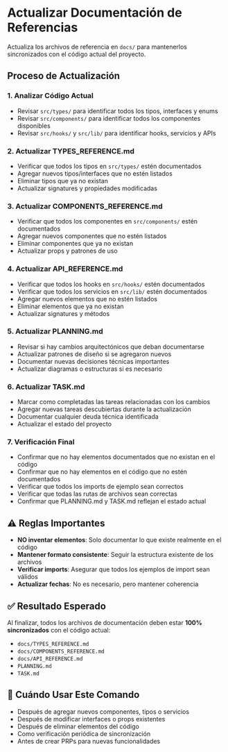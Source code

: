 # Actualizar Documentación de Referencias

Actualiza los archivos de referencia en `docs/` para mantenerlos sincronizados con el código actual del proyecto.

## Proceso de Actualización

### 1. **Analizar Código Actual**
- Revisar `src/types/` para identificar todos los tipos, interfaces y enums
- Revisar `src/components/` para identificar todos los componentes disponibles
- Revisar `src/hooks/` y `src/lib/` para identificar hooks, servicios y APIs

### 2. **Actualizar TYPES_REFERENCE.md**
- Verificar que todos los tipos en `src/types/` estén documentados
- Agregar nuevos tipos/interfaces que no estén listados
- Eliminar tipos que ya no existan
- Actualizar signatures y propiedades modificadas

### 3. **Actualizar COMPONENTS_REFERENCE.md**
- Verificar que todos los componentes en `src/components/` estén documentados
- Agregar nuevos componentes que no estén listados
- Eliminar componentes que ya no existan
- Actualizar props y patrones de uso

### 4. **Actualizar API_REFERENCE.md**
- Verificar que todos los hooks en `src/hooks/` estén documentados
- Verificar que todos los servicios en `src/lib/` estén documentados
- Agregar nuevos elementos que no estén listados
- Eliminar elementos que ya no existan
- Actualizar signatures y métodos

### 5. **Actualizar PLANNING.md**
- Revisar si hay cambios arquitectónicos que deban documentarse
- Actualizar patrones de diseño si se agregaron nuevos
- Documentar nuevas decisiones técnicas importantes
- Actualizar diagramas o estructuras si es necesario

### 6. **Actualizar TASK.md**
- Marcar como completadas las tareas relacionadas con los cambios
- Agregar nuevas tareas descubiertas durante la actualización
- Documentar cualquier deuda técnica identificada
- Actualizar el estado del proyecto

### 7. **Verificación Final**
- Confirmar que no hay elementos documentados que no existan en el código
- Confirmar que no hay elementos en el código que no estén documentados
- Verificar que todos los imports de ejemplo sean correctos
- Verificar que todas las rutas de archivos sean correctas
- Confirmar que PLANNING.md y TASK.md reflejan el estado actual

## ⚠️ Reglas Importantes

- **NO inventar elementos**: Solo documentar lo que existe realmente en el código
- **Mantener formato consistente**: Seguir la estructura existente de los archivos
- **Verificar imports**: Asegurar que todos los ejemplos de import sean válidos
- **Actualizar fechas**: No es necesario, pero mantener coherencia

## ✅ Resultado Esperado

Al finalizar, todos los archivos de documentación deben estar **100% sincronizados** con el código actual:
- `docs/TYPES_REFERENCE.md`
- `docs/COMPONENTS_REFERENCE.md` 
- `docs/API_REFERENCE.md`
- `PLANNING.md`
- `TASK.md`

## 🎯 Cuándo Usar Este Comando

- Después de agregar nuevos componentes, tipos o servicios
- Después de modificar interfaces o props existentes
- Después de eliminar elementos del código
- Como verificación periódica de sincronización
- Antes de crear PRPs para nuevas funcionalidades
